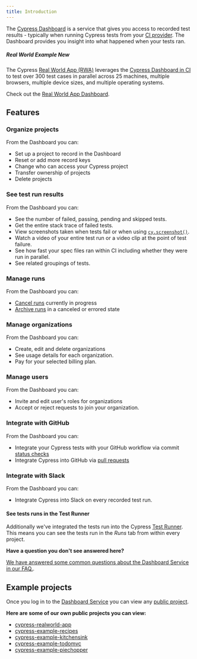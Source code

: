```yaml
---
title: Introduction
---
```


The [Cypress Dashboard](https://on.cypress.io/dashboard) is a service that gives you access to recorded test results - typically when running Cypress tests from your [CI provider](/guides/continuous-integration/continuous-integration-introduction). The Dashboard provides you insight into what happened when your tests ran.

<!-- textlint-disable -->

<DocsVideo src="https://youtube.com/embed/ezp60FUnjGg"></DocsVideo>

<!-- textlint-enable -->

<Alert type="info">

##### <Icon name="graduation-cap"></Icon> Real World Example <Badge type="success">New</Badge>

The Cypress [Real World App (RWA)](https://github.com/cypress-io/cypress-realworld-app) leverages the [Cypress Dashboard in CI](https://dashboard.cypress.io/projects/7s5okt) to test over 300 test cases in parallel across 25 machines, multiple browsers, multiple device sizes, and multiple operating systems.

Check out the <Icon name="github"></Icon> [Real World App Dashboard](https://dashboard.cypress.io/projects/7s5okt).

</Alert>

## Features

### Organize projects

From the Dashboard you can:

- Set up a project to record in the Dashboard
- Reset or add more record keys
- Change who can access your Cypress project
- Transfer ownership of projects
- Delete projects

### See test run results

From the Dashboard you can:

- See the number of failed, passing, pending and skipped tests.
- Get the entire stack trace of failed tests.
- View screenshots taken when tests fail or when using [`cy.screenshot()`](/api/commands/screenshot).
- Watch a video of your entire test run or a video clip at the point of test failure.
- See how fast your spec files ran within CI including whether they were run in parallel.
- See related groupings of tests.

<DocsImage src="/img/dashboard/dashboard-runs-list.png" alt="Dashboard Screenshot" ></DocsImage>

### Manage runs

From the Dashboard you can:

- [Cancel runs](/guides/dashboard/runs#Cancel-run) currently in progress
- [Archive runs](/guides/dashboard/runs#Archive-run) in a canceled or errored state

### Manage organizations

From the Dashboard you can:

- Create, edit and delete organizations
- See usage details for each organization.
- Pay for your selected billing plan.

### Manage users

From the Dashboard you can:

- Invite and edit user's roles for organizations
- Accept or reject requests to join your organization.

### Integrate with GitHub

From the Dashboard you can:

- Integrate your Cypress tests with your GitHub workflow via commit [status checks](/guides/dashboard/github-integration#Status-checks)
- Integrate Cypress into GitHub via [pull requests](/guides/dashboard/github-integration#Pull-request-comments)

### Integrate with Slack

From the Dashboard you can:

- Integrate Cypress into Slack on every recorded test run.

#### See tests runs in the Test Runner

Additionally we've integrated the tests run into the Cypress [Test Runner](/guides/core-concepts/test-runner). This means you can see the tests run in the _Runs_ tab from within every project.

<DocsImage src="/img/dashboard/runs-list-in-desktop-gui.png" alt="Runs List" ></DocsImage>

<Alert type="info">

<strong class="alert-header">Have a question you don't see answered here?</strong>

[We have answered some common questions about the Dashboard Service in our FAQ.](/faq/questions/dashboard-faq).

</Alert>

## Example projects

Once you log in to the [Dashboard Service](https://on.cypress.io/dashboard) you can view any [public project](/guides/dashboard/projects#Public-vs-Private).

**Here are some of our own public projects you can view:**

- [<Icon name="folder-open-o"></Icon> cypress-realworld-app](https://dashboard.cypress.io/projects/7s5okt)
- [<Icon name="folder-open-o"></Icon> cypress-example-recipes](https://dashboard.cypress.io/#/projects/6p53jw)
- [<Icon name="folder-open-o"></Icon> cypress-example-kitchensink](https://dashboard.cypress.io/#/projects/4b7344)
- [<Icon name="folder-open-o"></Icon> cypress-example-todomvc](https://dashboard.cypress.io/#/projects/245obj)
- [<Icon name="folder-open-o"></Icon> cypress-example-piechopper](https://dashboard.cypress.io/#/projects/fuduzp)
